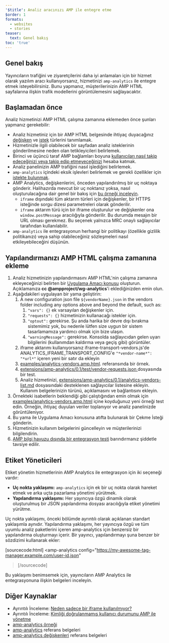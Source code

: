 ```yaml
---
'$title': Analiz aracınızı AMP ile entegre etme
$order: 1
formats:
  - websites
  - stories
teaser:
  text: Genel bakış
toc: 'true'
---
```


## Genel bakış <a name="overview"></a>

Yayıncıların trafiğini ve ziyaretçilerini daha iyi anlamaları için bir hizmet olarak yazılım aracı kullanıyorsanız, hizmetinizi `amp-analytics` ile entegre etmek isteyebilirsiniz. Bunu yapmanız, müşterilerinizin AMP HTML sayfalarına ilişkin trafik modellerini görüntülemesini sağlayacaktır.

## Başlamadan önce <a name="before-you-begin"></a>

Analiz hizmetinizi AMP HTML çalışma zamanına eklemeden önce şunları yapmanız gerekebilir:

- Analiz hizmetiniz için bir AMP HTML belgesinde ihtiyaç duyacağınız [değişken](https://github.com/ampproject/amphtml/blob/main/extensions/amp-analytics/analytics-vars.md) ve [istek](https://github.com/ampproject/amphtml/blob/main/extensions/amp-analytics/amp-analytics.md#requests) türlerini tanımlamak.
- Hizmetinizle ilgili olabilecek bir sayfadan analiz isteklerinin gönderilmesine neden olan tetikleyicileri belirlemek.
- Birinci ve üçüncü taraf AMP bağlamları boyuna [kullanıcıları nasıl takip edeceğinizi veya takip edip etmeyeceğinizi](https://github.com/ampproject/amphtml/blob/main/spec/amp-managing-user-state.md) hesaba katmak.
- Analiz panelinizin AMP trafiğini nasıl işlediğini belirlemek.
- `amp-analytics` içindeki eksik işlevleri belirlemek ve gerekli özellikler için [istekte bulunmak](https://github.com/ampproject/amphtml/issues/new).
- AMP Analytics, değişkenlerini, önceden yapılandırılmış bir uç noktaya gönderir. Halihazırda mevcut bir uç noktanız yoksa, nasıl oluşturulacağına dair genel bir bakış için [bu örneği inceleyin](https://github.com/ampproject/amp-publisher-sample#amp-analytics-sample).
  - `iframe` dışındaki tüm aktarım türleri için değişkenler, bir HTTPS isteğinde sorgu dizesi parametreleri olarak gönderilir.
  - `iframe` aktarım türü için bir iframe oluşturulur ve değişkenler ona `window.postMessage` aracılığıyla gönderilir. Bu durumda mesajın bir URL olması gerekmez. Bu seçenek yalnızca MRC onaylı sağlayıcılar tarafından kullanılabilir.
- `amp-analytics` ile entegrasyonun herhangi bir politikayı (özellikle gizlilik politikanızı) veya sahip olabileceğiniz sözleşmeleri nasıl etkileyebileceğini düşünün.

## Yapılandırmanızı AMP HTML çalışma zamanına ekleme<a name="adding-your-configuration-to-the-amp-html-runtime"></a>

1. Analiz hizmetinizin yapılandırmasını AMP HTML'nin çalışma zamanına ekleyeceğinizi belirten bir [Uygulama Amacı konusu](https://github.com/ampproject/amphtml/blob/main/extensions/amp-analytics/../../CONTRIBUTING.md#contributing-features) oluşturun. Açıklamanıza **cc @ampproject/wg-analytics**'i eklediğinizden emin olun.
2. Aşağıdakileri uygulayan bir yama geliştirin:
   1. A new configuration json file <code>${vendorName}.json</code> in the vendors <a>folder</a> including any options above and beyond the default, such as:
      1. `"vars": {}` ek varsayılan değişkenler için.
      2. `"requests": {}` hizmetinizin kullanacağı istekler için.
      3. `"optout":` gerekirse. Şu anda harika bir devre dışı bırakma sistemimiz yok, bu nedenle lütfen size uygun bir sistem tasarlamamıza yardımcı olmak için bize ulaşın.
      4. `"warningMessage":` gerekirse. Konsolda sağlayıcıdan gelen uyarı bilgilerini (kullanımdan kaldırma veya geçiş gibi) görüntüler.
   2. iframe aktarımı kullanıyorsanız iframe-transport-vendors.js'de ANALYTICS_IFRAME_TRANSPORT_CONFIG'e `"*vendor-name*": "*url*"` içeren yeni bir satır da ekleyin
   3. [examples/analytics-vendors.amp.html](https://github.com/ampproject/amphtml/blob/main/extensions/amp-analytics/../../examples/analytics-vendors.amp.html). referansında bir örnek.
   4. [extensions/amp-analytics/0.1/test/vendor-requests.json ](https://github.com/ampproject/amphtml/blob/main/extensions/amp-analytics/../../extensions/amp-analytics/0.1/test/vendor-requests.json) dosyasında bir test.
   5. Analiz hizmetinizi, [extensions/amp-analytics/0.1/analytics-vendors-list.md](https://github.com/ampproject/amphtml/blob/main/extensions/amp-analytics/./analytics-vendors-list.md) dosyasındaki desteklenen sağlayıcılar listesine ekleyin. Kullanım belgelerinizin türünü, açıklamasını ve bağlantısını ekleyin.
3. Örnekteki isabetlerin beklendiği gibi çalıştığından emin olmak için [examples/analytics-vendors.amp.html](https://github.com/ampproject/amphtml/blob/main/extensions/amp-analytics/../../examples/analytics-vendors.amp.html) içine koyduğunuz yeni örneği test edin. Örneğin, ihtiyaç duyulan veriler toplanıyor ve analiz panelinizde görüntüleniyor.
4. Bu yama ile Uygulama Amacı konusuna atıfta bulunarak bir Çekme İsteği gönderin.
5. Hizmetinizin kullanım belgelerini güncelleyin ve müşterilerinizi bilgilendirin.
6. [AMP bilgi havuzu dışında bir entegrasyon testi](https://github.com/ampproject/amphtml/blob/main/extensions/amp-analytics/../../3p/README.md#adding-proper-integration-tests) barındırmanız şiddetle tavsiye edilir.

## Etiket Yöneticileri<a name="tag-managers"></a>

Etiket yönetim hizmetlerinin AMP Analytics ile entegrasyon için iki seçeneği vardır:

- **Uç nokta yaklaşımı:** `amp-analytics` için ek bir uç nokta olarak hareket etmek ve arka uçta pazarlama yönetimi yürütmek.
- **Yapılandırma yaklaşımı:** Her yayıncıya özgü dinamik olarak oluşturulmuş bir JSON yapılandırma dosyası aracılığıyla etiket yönetimi yürütme.

Uç nokta yaklaşımı, önceki bölümde ayrıntılı olarak açıklanan standart yaklaşımla aynıdır. Yapılandırma yaklaşımı, her yayıncıya özgü ve tüm uyumlu analiz paketlerini içeren amp-analytics için benzersiz bir yapılandırma oluşturmayı içerir. Bir yayıncı, yapılandırmayı şuna benzer bir sözdizimi kullanarak ekler:

[sourcecode:html]
<amp-analytics
config="https://my-awesome-tag-manager.example.com/user-id.json"

> </amp-analytics>
> [/sourcecode]

Bu yaklaşımı benimsemek için, yayıncıların AMP Analytics ile entegrasyonuna ilişkin belgeleri inceleyin.

## Diğer Kaynaklar<a name="further-resources"></a>

- Ayrıntılı İnceleme: [Neden sadece bir iframe kullanılmıyor?](https://github.com/ampproject/amphtml/blob/main/extensions/amp-analytics/why-not-iframe.md)
- Ayrıntılı İnceleme: [Kimliği doğrulanmamış kullanıcı durumunu AMP ile yönetme](https://github.com/ampproject/amphtml/blob/main/spec/amp-managing-user-state.md)
- [amp-analytics örneği](https://github.com/ampproject/amp-publisher-sample#amp-analytics-sample)
- [amp-analytics](https://amp.dev/documentation/components/amp-analytics) referans belgeleri
- [amp-analytics değişkenleri](https://github.com/ampproject/amphtml/blob/main/extensions/amp-analytics/analytics-vars.md) referans belgeleri
